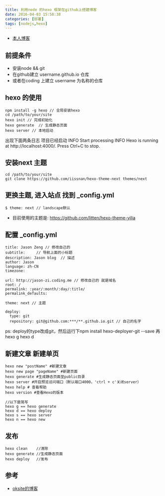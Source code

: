 ```yaml
---
title: 利用node 的hexo 框架在github上搭建博客 
date: 2016-04-03 15:58:38
categories: [部署]
tags: [nodejs,hexo]
---
```


* [本人博客](http://zengxp0605.github.io)

## 前提条件
  - 安装node && git
  - 在github建立 username.github.io 仓库
  - 或者在coding 上建立 username 为名称的仓库 

## hexo 的使用
```
npm install -g hexo // 全局安装hexo
cd /path/to/your/site
hexo init // 完成初始化
hexo generate  // 生成静态页面
hexo server // 本地启动
```

出现下面两条日志 项目已经启动
INFO  Start processing
INFO  Hexo is running at http://localhost:4000/. Press Ctrl+C to stop.

## 安装next 主题
```
cd /path/to/your/site
git clone https://github.com/iissnan/hexo-theme-next themes/next
```


## 更换主题, 进入站点 找到 _config.yml
```
$ theme: next // landscape默认
```
- 目前使用的主题是: https://github.com/litten/hexo-theme-yilia


## 配置 _config.yml
```
title: Jason Zeng // 修改自己的
subtitle:     // 导航上面的小标题
description: Jason blog  // 描述
author: Jason
language: zh-CN
timezone:

url: http://jason-zi.coding.me // 修改自己的 就是域名
root: /
permalink: :year/:month/:day/:title/
permalink_defaults:

theme: next // 主题

deploy:
  type: git
  repository: git@github.com:***/**.github.io.git // 自己的名字
```
ps: deploy的type改成git，然后运行下npm install hexo-deployer-git --save 再hexo g hexo d

## 新建文章 新建单页
```
hexo new "postName" #新建文章
hexo new page "pageName" #新建页面
hexo generate #生成静态页面至public目录
hexo server #开启预览访问端口（默认端口4000，'ctrl + c'关闭server）
hexo help # 查看帮助
hexo version #查看Hexo的版本

//以下是简写
hexo g == hexo generate
hexo d == hexo deploy
hexo s == hexo server
hexo n == hexo new
```

## 发布 
```
hexo clean    //清除
hexo generate //生成静态页面
hexo deploy   //发布
```

## 参考
  - [oksite的博客](http://oksite.github.io/2016/03/30/My-New-Post-1)
